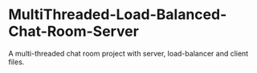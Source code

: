 # MultiThreaded-Load-Balanced-Chat-Room-Server
A multi-threaded chat room project with server, load-balancer and client files. 
